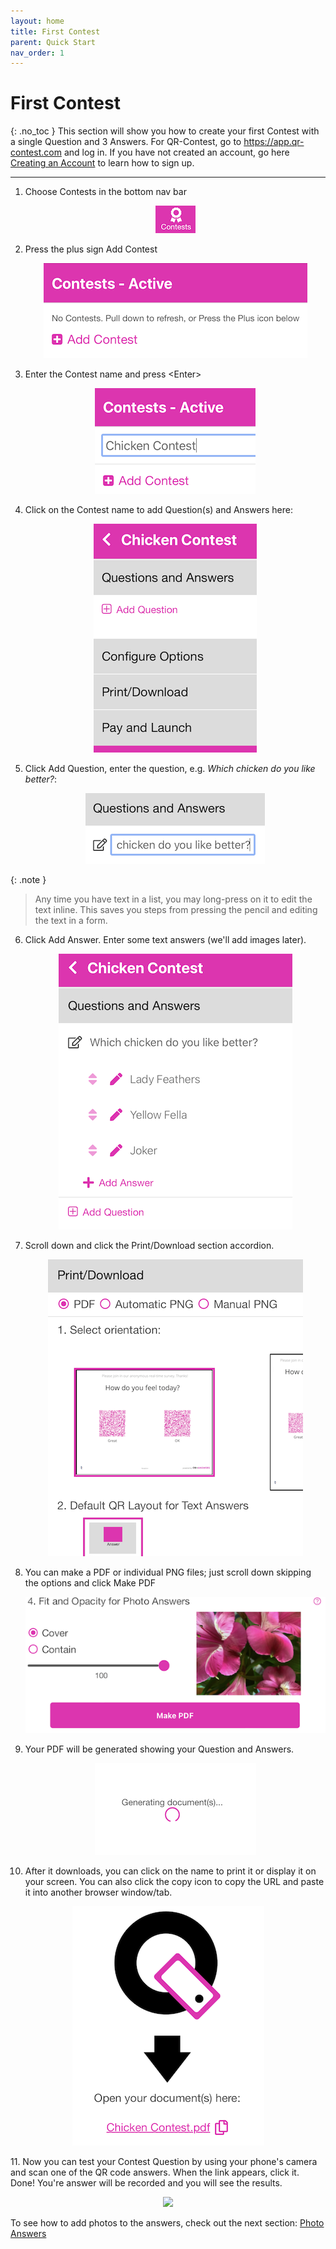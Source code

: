 ```yaml
---
layout: home
title: First Contest
parent: Quick Start
nav_order: 1
---
```


# First Contest
{: .no_toc }
This section will show you how to create your first Contest with a single Question and 3 Answers.
For QR-Contest, go to <a href="https://app.qr-contest.com" target="_blank">https://app.qr-contest.com</a> and log in.  If you have not created an account, go here [Creating an Account](../account) to learn how to sign up.

---

1. Choose Contests in the bottom nav bar

   <p align="center" class="screen-shot">
   <img class="image-border" alt="Contests tab" src="../../assets/images/tab_contests.png">
   </p>
2. Press the plus sign <span class="inline-icon"><i class="fa-solid fa-square-plus"></i></span> Add Contest

   <p align="center" class="screen-shot">
     <img class="image-border" alt="Add contest" src="../../assets/images/add_contest.png">
   </p>
3. Enter the Contest name and press \<Enter\>

   <p align="center" class="screen-shot">
     <img class="image-border" alt="Contest name" src="../../assets/images/chicken_contest.png">
   </p>
4. Click on the Contest name to add Question(s) and Answers here:

   <p align="center" class="screen-shot">
     <img class="image-border" alt="Add question" src="../../assets/images/add_question.png">
   </p>
5. Click Add Question, enter the question, e.g. *Which chicken do you like better?*:

   <p align="center" class="screen-shot">
   <img class="image-border" alt="Enter question" src="../../assets/images/chicken_question.png">
   <p>

{: .note }
> Any time you have text in a list, you may long-press on it to edit the text inline.  This saves you steps from pressing the pencil and editing the text in a form.

6. Click Add Answer.  Enter some text answers (we'll add images later).

   <p align="center" class="screen-shot">
   <img class="image-border" alt="Add answers" src="../../assets/images/chicken_answers.png">
   </p>
7. Scroll down and click the Print/Download section accordion.

   <p align="center" class="screen-shot">
   <img class="image-border" alt="Print/Download" src="../../assets/images/chicken_printdl.png">
   </p>
8. You can make a PDF or individual PNG files; just scroll down skipping the options and click <span class="inline-button">Make PDF</span>

   <p align="center" class="screen-shot">
   <img class="image-border" alt="Make PDF" src="../../assets/images/chicken_makepdf.png">
   </p>
9. Your PDF will be generated showing your Question and Answers.  

   <p align="center" class="screen-shot">
   <img class="image-border" alt="Download progress" src="../../assets/images/chicken_dlprogress.png">
   </p>
10. After it downloads, you can click on the name to print it or display it on your screen.  You can also click the copy icon <span class="inline-icon"><i class="fa-regular fa-clone"></i></span> to copy the URL and paste it into another browser window/tab.

   <p align="center" class="screen-shot">
   <img class="image-border" alt="Contest name" src="../../assets/images/chicken_dlfinished.png">
   </p>
11. Now you can test your Contest Question by using your phone's camera and scan one of the QR code answers.  When the link appears, click it.  Done!  You're answer will be recorded and you will see the results.

<p align="center" class="screen-shot">
<img width="80%" src="../../../assets/images/chicken_pdf.png">
</p>

To see how to add photos to the answers, check out the next section: [Photo Answers](imageanswers)